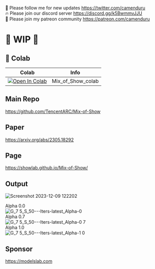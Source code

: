 🐣 Please follow me for new updates https://twitter.com/camenduru <br />
🔥 Please join our discord server https://discord.gg/k5BwmmvJJU <br />
🥳 Please join my patreon community https://patreon.com/camenduru <br />

# 🚦 WIP 🚦

## 🦒 Colab

| Colab | Info
| --- | --- |
[![Open In Colab](https://colab.research.google.com/assets/colab-badge.svg)](https://colab.research.google.com/github/camenduru/Mix-of-Show-colab/blob/main/Mix_of_Show_colab.ipynb) | Mix_of_Show_colab

## Main Repo
https://github.com/TencentARC/Mix-of-Show

## Paper
https://arxiv.org/abs/2305.18292

## Page
https://showlab.github.io/Mix-of-Show/

## Output
![Screenshot 2023-12-09 122202](https://github.com/camenduru/Mix-of-Show-colab/assets/54370274/b7a94fde-3aae-4444-acb5-c1d6ae0eb0ae) <br />

Alpha 0.0 <br />
![G_7 5_S_50---Iters-latest_Alpha-0](https://github.com/camenduru/Mix-of-Show-colab/assets/54370274/5a00a590-0aca-4d86-b083-3e86efd70ff8) <br />
Alpha 0.7 <br />
![G_7 5_S_50---Iters-latest_Alpha-0 7](https://github.com/camenduru/Mix-of-Show-colab/assets/54370274/a3384f03-339b-4de3-b94d-45985d27c40c) <br />
Alpha 1.0 <br />
![G_7 5_S_50---Iters-latest_Alpha-1 0](https://github.com/camenduru/Mix-of-Show-colab/assets/54370274/e9a3fe8f-70d7-4e19-90da-068fbb78a983) <br />

## Sponsor
https://modelslab.com
